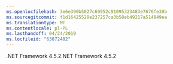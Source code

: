 ```yaml
---
ms.openlocfilehash: 3e6e390b5027c69952c91095323483e7676fe30b
ms.sourcegitcommit: f1d16425528e237257ca3b58eb49217a514849ea
ms.translationtype: MT
ms.contentlocale: pl-PL
ms.lasthandoff: 04/24/2019
ms.locfileid: "63872482"
---
```

<span data-ttu-id="74939-101">.NET Framework 4.5.2</span><span class="sxs-lookup"><span data-stu-id="74939-101">.NET Framework 4.5.2</span></span>